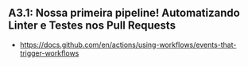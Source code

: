 ## A3.1: Nossa primeira pipeline! Automatizando Linter e Testes nos Pull Requests


- https://docs.github.com/en/actions/using-workflows/events-that-trigger-workflows